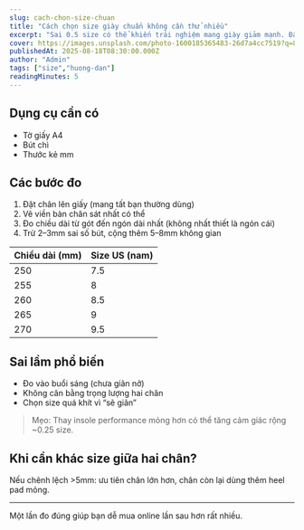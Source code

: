 ```yaml
---
slug: cach-chon-size-chuan
title: "Cách chọn size giày chuẩn không cần thử nhiều"
excerpt: "Sai 0.5 size có thể khiến trải nghiệm mang giày giảm mạnh. Đây là checklist đo chân và quy đổi size thực tế."
cover: https://images.unsplash.com/photo-1600185365483-26d7a4cc7519?q=80&w=1600&auto=format&fit=crop
publishedAt: 2025-08-18T08:30:00.000Z
author: "Admin"
tags: ["size","huong-dan"]
readingMinutes: 5
---
```


## Dụng cụ cần có

- Tờ giấy A4
- Bút chì
- Thước kẻ mm

## Các bước đo

1. Đặt chân lên giấy (mang tất bạn thường dùng)
2. Vẽ viền bàn chân sát nhất có thể
3. Đo chiều dài từ gót đến ngón dài nhất (không nhất thiết là ngón cái)
4. Trừ 2–3mm sai số bút, cộng thêm 5–8mm không gian

| Chiều dài (mm) | Size US (nam) |
| -------------- | ------------- |
| 250            | 7.5           |
| 255            | 8             |
| 260            | 8.5           |
| 265            | 9             |
| 270            | 9.5           |

## Sai lầm phổ biến

- Đo vào buổi sáng (chưa giãn nở)
- Không cân bằng trọng lượng hai chân
- Chọn size quá khít vì “sẽ giãn”

> Mẹo: Thay insole performance mỏng hơn có thể tăng cảm giác rộng ~0.25 size.

## Khi cần khác size giữa hai chân?

Nếu chênh lệch >5mm: ưu tiên chân lớn hơn, chân còn lại dùng thêm heel pad mỏng.

---

Một lần đo đúng giúp bạn dễ mua online lần sau hơn rất nhiều.